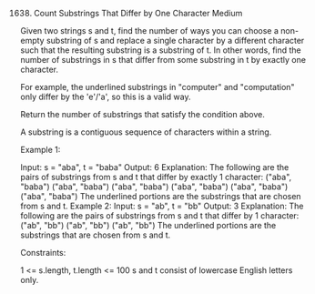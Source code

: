 1638. Count Substrings That Differ by One Character
Medium

Given two strings s and t, find the number of ways you can choose a non-empty substring of s and replace a single character by a different character such that the resulting substring is a substring of t. In other words, find the number of substrings in s that differ from some substring in t by exactly one character.

For example, the underlined substrings in "computer" and "computation" only differ by the 'e'/'a', so this is a valid way.

Return the number of substrings that satisfy the condition above.

A substring is a contiguous sequence of characters within a string.

 

Example 1:

Input: s = "aba", t = "baba"
Output: 6
Explanation: The following are the pairs of substrings from s and t that differ by exactly 1 character:
("aba", "baba")
("aba", "baba")
("aba", "baba")
("aba", "baba")
("aba", "baba")
("aba", "baba")
The underlined portions are the substrings that are chosen from s and t.
​​Example 2:
Input: s = "ab", t = "bb"
Output: 3
Explanation: The following are the pairs of substrings from s and t that differ by 1 character:
("ab", "bb")
("ab", "bb")
("ab", "bb")
​​​​The underlined portions are the substrings that are chosen from s and t.
 

Constraints:

1 <= s.length, t.length <= 100
s and t consist of lowercase English letters only.